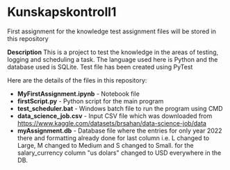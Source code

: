 # Kunskapskontroll1
First assignment for the knowledge test assignment files will be stored in this repository

**Description**
This is a project to test the knowledge in the areas of testing, logging and scheduling a task. The language used here is Python and the database used is SQLite. Test file has been created using PyTest

Here are the details of the files in this repository:  
- **MyFirstAssignment.ipynb** - Notebook file  
- **firstScript.py** - Python script for the main program  
- **test_scheduler.bat** - Windows batch file to run the program using CMD  
- **data_science_job.csv** - Input CSV file which was downloaded from https://www.kaggle.com/datasets/brsahan/data-science-job/data  
- **myAssignment.db** - Database file where the entries for only year 2022 there and formatting already done for last column i.e. L changed to Large, M changed to Medium and S changed to Small. for the salary_currency column "us dolars" changed to USD everywhere in the DB.   
